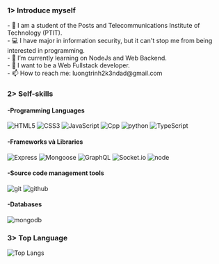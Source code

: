 <h3>1> Introduce myself</h3>
- 💼 I am a student of the Posts and Telecommunications Institute of Technology (PTIT).
<br>
- 💻 I have major in information security, but it can't stop me from being interested in programming.
<br>
- 🔭 I’m currently learning on NodeJs and Web Backend.
<br>
- 💬 I want to be a Web Fullstack developer.
<br>
- 📫 How to reach me: luongtrinh2k3ndad@gmail.com 
<br>
<h3>2> Self-skills</h3>
<h4>-Programming Languages</h4>




![HTML5](https://img.shields.io/badge/html%205-grey?style=for-the-badge&logo=html5&logoColor=white&labelColor=87C647)
![CSS3](https://img.shields.io/badge/css%203-grey?style=for-the-badge&logo=css3&logoColor=white&labelColor=87C647)
![JavaScript](https://img.shields.io/badge/-JavaScript-grey?style=for-the-badge&logo=javascript&logoColor=white&labelColor=87C647)
![Cpp](https://img.shields.io/badge/-C++-grey?style=for-the-badge&logo=C&logoColor=white&labelColor=87C647)
![python](https://img.shields.io/badge/-python-grey?style=for-the-badge&logo=python&logoColor=white&labelColor=87C647)
![TypeScript](https://img.shields.io/badge/-TypeScript-grey?style=for-the-badge&logo=TypeScript&logoColor=white&labelColor=87C647)
<br>
<h4>-Frameworks và Libraries</h4>



![Express](https://img.shields.io/badge/-ExpressJS-grey?style=for-the-badge&logo=Express&logoColor=white&labelColor=87C647)
![Mongoose](https://img.shields.io/badge/-Mongoose-grey?style=for-the-badge&logo=Mongoose&logoColor=white&labelColor=87C647)
![GraphQL](https://img.shields.io/badge/-GraphQL-grey?style=for-the-badge&logo=GraphQL&logoColor=white&labelColor=87C647)
![Socket.io](https://img.shields.io/badge/-Socket.io-grey?style=for-the-badge&logo=Socket.io&logoColor=white&labelColor=87C647)
![node](https://img.shields.io/badge/-node-grey?style=for-the-badge&logo=node.js&logoColor=white&labelColor=87C647)
<br>
<h4>-Source code management tools</h4>




![git](https://img.shields.io/badge/-git-grey?style=for-the-badge&logo=git&logoColor=white&labelColor=87C647)
![github](https://img.shields.io/badge/-github-grey?style=for-the-badge&logo=github&logoColor=white&labelColor=87C647)
<br>
<h4>-Databases</h4>




![mongodb](https://img.shields.io/badge/-mongodb-grey?style=for-the-badge&logo=mongodb&logoColor=white&labelColor=87C647)
<h3>3> Top Language</h3>


![Top Langs](https://github-readme-stats.vercel.app/api/top-langs/?username=1337DaKL&layout=donut&theme=radical&title_color=7C9AD0&text_color=7DB6BF)


